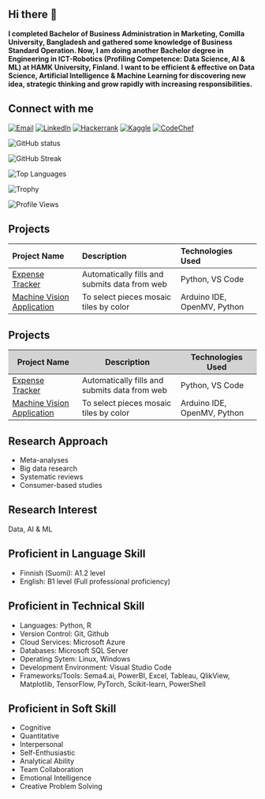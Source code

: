 ## Hi there 👋

**I completed Bachelor of Business Administration in Marketing, Comilla University, Bangladesh and gathered some knowledge of Business Standard Operation. Now, I am doing another Bachelor degree in Engineering in ICT-Robotics (Profiling Competence: Data Science, AI & ML) at HAMK University, Finland. I want to be efficient & effective on Data Science, Artificial Intelligence & Machine Learning for discovering new idea, strategic thinking and grow rapidly with increasing responsibilities.**

## Connect with me
[![Email](https://img.shields.io/badge/-blue?style=flat&logo=gmail)](mailto:jahid.islam@zohomail.com)
[![LinkedIn](https://img.shields.io/badge/-LinkedIn-0077B5?style=flat&logo=linkedin&logoColor=white)](https://www.linkedin.com/in/jahidulislamin/)
[![Hackerrank](https://img.shields.io/badge/-1DA1F2?style=flat&logo=hackerrank&logoColor=white)](https://www.hackerrank.com/profile/jahidulislam2636)
[![Kaggle](https://img.shields.io/badge/-1DA1F2?style=flat&logo=kaggle&logoColor=white)](https://www.kaggle.com/jahid0)
[![CodeChef](https://img.shields.io/badge/-1DA1F2?style=flat&logo=codechef&logoColor=white)](https://www.codechef.com/users/jahidcode)

![GitHub status](https://github-readme-stats.vercel.app/api?username=jahid-github&show_icons=true&theme=radical)

![GitHub Streak](https://streak-stats.demolab.com/?user=jahid-github&theme=radical)

![Top Languages](https://github-readme-stats.vercel.app/api/top-langs/?username=jahid-github&layout=compact&theme=radical)

![Trophy](https://github-profile-trophy.vercel.app/?username=jahid-github&theme=onestar)

![Profile Views](https://komarev.com/ghpvc/?username=jahid-github&color=blue)

## Projects
| Project Name       | Description                                  | Technologies Used |
| :-------------------| :---------------------------------------------| :-------------------|
| [Expense Tracker](https://github.com/jahid-github/RPA-Expense-Tracker)    | Automatically fills and submits data from web | Python, VS Code   |
| [Machine Vision Application](https://github.com/jahid-github/A-machine-vision-application-with-Arduino-Nicla-Vision-to-select-pieces-mosaic-tiles-by-color) | To select pieces mosaic tiles by color| Arduino IDE, OpenMV, Python |

## Projects

<table>
  <thead style="background-color: #D3D3D3;"> <!-- Ash color for the header -->
    <tr>
      <th>Project Name</th>
      <th>Description</th>
      <th>Technologies Used</th>
    </tr>
  </thead>
  <tbody>
    <tr>
      <td><a href="https://github.com/jahid-github/RPA-Expense-Tracker">Expense Tracker</a></td>
      <td>Automatically fills and submits data from web</td>
      <td>Python, VS Code</td>
    </tr>
    <tr>
      <td><a href="https://github.com/jahid-github/A-machine-vision-application-with-Arduino-Nicla-Vision-to-select-pieces-mosaic-tiles-by-color">Machine Vision Application</a></td>
      <td>To select pieces mosaic tiles by color</td>
      <td>Arduino IDE, OpenMV, Python</td>
    </tr>
  </tbody>
</table>

## Research Approach
- Meta-analyses
- Big data research 
- Systematic reviews
- Consumer-based studies
  
## Research Interest
Data, AI & ML

## Proficient in Language Skill
- Finnish (Suomi): A1.2 level
- English: B1 level (Full professional proficiency)

## Proficient in Technical Skill
- Languages: Python, R
- Version Control: Git, Github
- Cloud Services: Microsoft Azure
- Databases: Microsoft SQL Server 
- Operating Sytem: Linux, Windows
- Development Environment: Visual Studio Code
- Frameworks/Tools: Sema4.ai, PowerBI, Excel, Tableau, QlikView, Matplotlib, TensorFlow, PyTorch, Scikit-learn, PowerShell
  
## Proficient in Soft Skill
- Cognitive
- Quantitative
- Interpersonal
- Self-Enthusiastic
- Analytical Ability
- Team Collaboration 
- Emotional Intelligence
- Creative Problem Solving 
